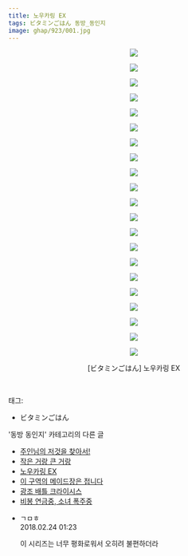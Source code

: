 ```yaml
---
title: 노우카링 EX
tags: ビタミンごはん 동방_동인지
image: ghap/923/001.jpg
---
```

<div class="article">
<p style="text-align: center; clear: none; float: none;"><img src="{{ site.nasurl }}/ghap/923/001.jpg"/></p>
<p style="text-align: center; clear: none; float: none;"><img src="{{ site.nasurl }}/ghap/923/002.jpg"/></p>
<p style="text-align: center; clear: none; float: none;"><img src="{{ site.nasurl }}/ghap/923/003.jpg"/></p>
<p style="text-align: center; clear: none; float: none;"><img src="{{ site.nasurl }}/ghap/923/004.jpg"/></p>
<p style="text-align: center; clear: none; float: none;"><img src="{{ site.nasurl }}/ghap/923/005.jpg"/></p>
<p style="text-align: center; clear: none; float: none;"><img src="{{ site.nasurl }}/ghap/923/006.jpg"/></p>
<p style="text-align: center; clear: none; float: none;"><img src="{{ site.nasurl }}/ghap/923/007.jpg"/></p>
<p style="text-align: center; clear: none; float: none;"><img src="{{ site.nasurl }}/ghap/923/008.jpg"/></p>
<p style="text-align: center; clear: none; float: none;"><img src="{{ site.nasurl }}/ghap/923/009.jpg"/></p>
<p style="text-align: center; clear: none; float: none;"><img src="{{ site.nasurl }}/ghap/923/010.jpg"/></p>
<p style="text-align: center; clear: none; float: none;"><img src="{{ site.nasurl }}/ghap/923/011.jpg"/></p>
<p style="text-align: center; clear: none; float: none;"><img src="{{ site.nasurl }}/ghap/923/012.jpg"/></p>
<p style="text-align: center; clear: none; float: none;"><img src="{{ site.nasurl }}/ghap/923/013.jpg"/></p>
<p style="text-align: center; clear: none; float: none;"><img src="{{ site.nasurl }}/ghap/923/014.jpg"/></p>
<p style="text-align: center; clear: none; float: none;"><img src="{{ site.nasurl }}/ghap/923/015.jpg"/></p>
<p style="text-align: center; clear: none; float: none;"><img src="{{ site.nasurl }}/ghap/923/016.jpg"/></p>
<p style="text-align: center; clear: none; float: none;"><img src="{{ site.nasurl }}/ghap/923/017.jpg"/></p>
<p style="text-align: center; clear: none; float: none;"><img src="{{ site.nasurl }}/ghap/923/018.jpg"/></p>
<p style="text-align: center; clear: none; float: none;"><img src="{{ site.nasurl }}/ghap/923/019.jpg"/></p>
<p style="text-align: center; clear: none; float: none;"><img src="{{ site.nasurl }}/ghap/923/020.jpg"/></p>
<p style="text-align: center; clear: none; float: none;"><img src="{{ site.nasurl }}/ghap/923/021.jpg"/></p>
<p style="text-align: center; clear: none; float: none;">[ビタミンごはん] 노우카링 EX</p>
<p><br/></p>
</div><div class="tagTrail">
<p>태그: </p>
<ul>
<li>ビタミンごはん</li>
</ul>
</div><div class="another">
<p>'동방 동인지' 카테고리의 다른 글</p>
<ul>
<li><a href="/2016-07-19-ghap_925">주인님의 저것을 찾아서!</a></li>
<li><a href="/2016-07-19-ghap_924">작은 거랑 큰 거랑</a></li>
<li><a href="/2016-07-18-ghap_923">노우카링 EX</a></li>
<li><a href="/2016-07-18-ghap_922">이 구역의 메이드장은 접니다</a></li>
<li><a href="/2016-07-18-ghap_921">광조 배틀 크라이시스</a></li>
<li><a href="/2016-07-18-ghap_920">비봉 연금중, 소녀 폭주중</a></li>
</ul>
</div><div class="cb_module cb_fluid">
<div class="cb_wrt cb_profile">
<div class="comment">
<ul>
<li class="cb_thumb_off" id="comment15205514">
<div class="cb_comment_area">
<div class="cb_info_area">
<div class="cb_section">
<span class="cb_nick_name">ㄱㅁㅎ</span>
</div>
<div class="cb_section">
<span class="cb_date">2018.02.24 01:23 </span>
</div>
</div>
<div class="cb_dsc_comment">
<p class="cb_dsc">
											이 시리즈는 너무 평화로워서 오히려 불편하더라
										</p>
</div>
</div></li>
</ul>
</div>
</div><!-- commentList close -->
</div>